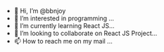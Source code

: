 - 👋 Hi, I’m @bbnjoy
- 👀 I’m interested in programming ...
- 🌱 I’m currently learning React JS...
- 💞️ I’m looking to collaborate on React JS Project...
- 📫 How to reach me on my mail ...

<!---
bbnjoy/bbnjoy is a ✨ special ✨ repository because its `README.md` (this file) appears on your GitHub profile.
You can click the Preview link to take a look at your changes.
--->
